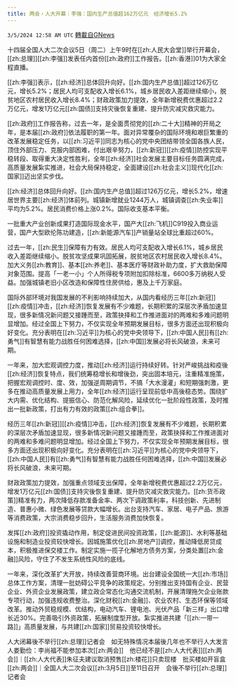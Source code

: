 ```yaml
---
title: 两会・人大开幕｜李强：国内生产总值超162万亿元　经济增长5.2%
---
```

`3/5/2024 12:58 AM UTC` [轉載自GNews](https://gnews.org/articles/2365224)

十四届全国人大二次会议5日（周二）上午9时在[[zh:人民大会堂]]举行开幕会，[[zh:总理]][[zh:李强]]发表任内首份[[zh:政府]]工作报告。[[zh:香港]]01为大家全程直播。

[[zh:李强]]表示，[[zh:经济]]总体回升向好。[[zh:国内生产总值]]超过126万亿元，增长5.2%；居民人均可支配收入增长6.1%，城乡居民收入差距继续缩小，脱贫地区农村居民收入增长8.4%；财政政策加力提效，全年新增税费优惠超过2.2万亿元，增发1万亿元[[zh:国债]]支持灾後恢复重建、提升防灾减灾救灾能力。

[[zh:政府]]工作报告称，过去一年，是全面贯彻党的[[zh:二十大]]精神的开局之年，是本届[[zh:政府]]依法履职的第一年。面对异常覆杂的国际环境和艰巨繁重的改革发展稳定任务，以[[zh:习近平]]同志为核心的党中央团结带领全国各族人民，顶住外部压力、克服内部困难，付出艰辛努力，[[zh:新冠]][[zh:疫情]]防控实现平稳转段、取得重大决定性胜利，全年[[zh:经济]]社会发展主要目标任务圆满完成，高质量发展紮实推进，社会大局保持稳定，全面建设[[zh:社会主义]]现代化[[zh:国家]]迈出坚实步伐。

[[zh:经济]]总体回升向好。[[zh:国内生产总值]]超过126万亿元，增长5.2%，增速居世界主要[[zh:经济]]体前列。城镇新增就业1244万人，城镇调查[[zh:失业率]]平均为5.2%。居民消费价格上涨0.2%。国际收支基本平衡。

一批重大产业创新成果打造国际现金水平，国产大[[zh:飞机]]C919投入商业运营，国产大型欧伦陈功建造，[[zh:新能源汽车]]产销量站全球比重超过60%。

过去一年，[[zh:民生]]保障有力有效。居民人均可支配收入增长6.1%，城乡居民收入差距继续缩小。脱贫攻坚成果巩固拓展，脱贫地区农村居民收入增长8.4%。加大义务[[zh:教育]]、基本[[zh:养老]]、基本医疗等财政补助力度，扩大救助保障对象范围。提高「一老一小」个人所得税专项附加扣除标准，6600多万纳税人受益。加强城镇老旧小区改造和保障性住房供给，惠及上千万家庭。

国际外部环境对我国发展的不利影响持续加大，从国内看经历三年[[zh:新冠]][[zh:疫情]]冲击，[[zh:经济]]恢复发展有不少难题，长期积累的深层次矛盾加速显现，很多新情况新问题又接踵而至，政策抉择和工作推进面对的两难和多难问题明显增加。经过全国上下努力，不仅实现全年预期发展目标，很多方面还出现积极向好变化。充分表明在[[zh:习近平]]为核心的党中央领导下，[[zh:中国人民]]有[[zh:勇气]]有智慧有能力战胜任何困难选择，[[zh:中国]]发展必将长风破浪，未来可期。

一年来，加大宏观调控力度，推动[[zh:经济]]运行持续好转。针对严峻挑战和疫後[[zh:经济]]恢复特点，我们统筹稳增长和增後劲，突出固本培元，注重精准施策，把握宏观调控时、度、效，加强逆周期调节，不搞「大水漫灌」和短期强刺激，更多在推动高质量发展上用力，全年[[zh:经济]]运行呈现前低中高後稳态势。围绕扩大内需、优化结构、提振信心、防范化解风险，延续优化一批阶段性政策，及时推出一批新政策，打出有力有效的政策[[zh:组合拳]]。

经历三年[[zh:新冠]][[zh:疫情]]冲击，[[zh:经济]]恢复发展有不少难题，长期积累的深层次矛盾加速显现，很多新情况新问题又接踵而至，政策抉择和工作推进面对的两难和多难问题明显增加。经过全国上下努力，不仅实现全年预期发展目标，很多方面还出现积极向好变化。充分表明在[[zh:习近平]]为核心的党中央领导下，[[zh:中国人民]]有[[zh:勇气]]有智慧有能力战胜任何困难选择，[[zh:中国]]发展必将长风破浪，未来可期。

财政政策加力提效，加强重点领域支出保障，全年新增税费优惠超过2.2万亿元，增发1万亿元[[zh:国债]]支持灾後恢复重建、提升防灾减灾救灾能力。[[zh:货币政策]]精准有力，两次降低存款准备金率、两次下调政策利率，科技创新、先进制造、普惠小微、绿色发展等贷款大幅增长。出台支持汽车、家居、电子产品、旅游等消费政策，大宗消费稳步回升，生活服务消费加快恢复。

发挥[[zh:政府]]投资撬动作用，制定促进民间投资政策，[[zh:能源]]、水利等基础设施和制造业投资较快增长。因城施策优化[[zh:房地产]]调控，推动降低房贷成本，积极推进保交楼工作。制定实施一揽子化解地方债务方案，分类处置[[zh:金融]]风险，守住了不发生系统性风险的底线。

一年来，深化改革扩大开放，持续改善营商环境。出台建设全国统一大[[zh:市场]]总体工作方案，清理一批妨碍公平竞争的政策规定。分别推出支持国有企业、民营企业、外资企业发展政策，建立政企常态化沟通交流机制，开展清理拖欠企业账款专项行动，加强违规收费整治。深化财税[[zh:金融]]、农业农村、生态环保等领域改革。推动外贸稳规模、优结构，电动汽车、锂电池、光伏产品「新三样」出口增长近30%。完善吸引外资政策，拓展制度型开放。紮实推进共建「[[zh:一带一路]]」高质量发展，与共建[[zh:国家]]贸易投资较快增长。

人大闭幕後不举行[[zh:总理]]记者会　如无特殊情况本届後几年也不举行人大发言人娄勤俭：李尚福不能参加本次[[zh:两会]]　他已经不是[[zh:人大代表]][[zh:两会]]｜[[zh:人大代表]]朱征夫建议取消预售[[zh:楼花]]只卖现楼　批买楼如开盲盒[[zh:两会]]｜全国人大二次会议[[zh:3月5日]]至11日召开　会後不举行[[zh:总理]]记者会
